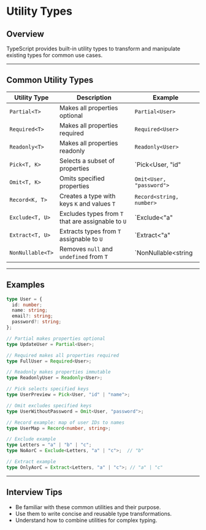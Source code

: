 # Utility Types

## Overview

TypeScript provides built-in utility types to transform and manipulate existing types for common use cases.

------

## Common Utility Types

| Utility Type     | Description                                        | Example                  |
| ---------------- | -------------------------------------------------- | ------------------------ |
| `Partial<T>`     | Makes all properties optional                      | `Partial<User>`          |
| `Required<T>`    | Makes all properties required                      | `Required<User>`         |
| `Readonly<T>`    | Makes all properties readonly                      | `Readonly<User>`         |
| `Pick<T, K>`     | Selects a subset of properties                     | `Pick<User, "id"         |
| `Omit<T, K>`     | Omits specified properties                         | `Omit<User, "password">` |
| `Record<K, T>`   | Creates a type with keys `K` and values `T`        | `Record<string, number>` |
| `Exclude<T, U>`  | Excludes types from `T` that are assignable to `U` | `Exclude<"a"             |
| `Extract<T, U>`  | Extracts types from `T` assignable to `U`          | `Extract<"a"             |
| `NonNullable<T>` | Removes `null` and `undefined` from `T`            | `NonNullable<string      |

------

## Examples

```ts
type User = {
  id: number;
  name: string;
  email?: string;
  password?: string;
};

// Partial makes properties optional
type UpdateUser = Partial<User>;

// Required makes all properties required
type FullUser = Required<User>;

// Readonly makes properties immutable
type ReadonlyUser = Readonly<User>;

// Pick selects specified keys
type UserPreview = Pick<User, "id" | "name">;

// Omit excludes specified keys
type UserWithoutPassword = Omit<User, "password">;

// Record example: map of user IDs to names
type UserMap = Record<number, string>;

// Exclude example
type Letters = "a" | "b" | "c";
type NoAorC = Exclude<Letters, "a" | "c">;  // "b"

// Extract example
type OnlyAorC = Extract<Letters, "a" | "c">; // "a" | "c"
```

------

## Interview Tips

- Be familiar with these common utilities and their purpose.
- Use them to write concise and reusable type transformations.
- Understand how to combine utilities for complex typing.

